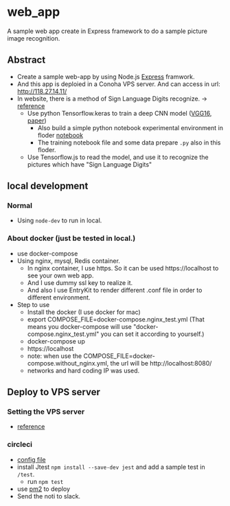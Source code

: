 # web_app
A sample web app create in Express framework to do a sample picture image recognition.

## Abstract
- Create a sample web-app by using Node.js [Express](https://expressjs.com/) framwork. 
- And this app is deploied in a Conoha VPS server. And can access in url: http://118.27.14.11/
- In website, there is a method of Sign Language Digits recognize. -> [reference](https://qiita.com/PonDad/items/14d1d1c0e6e80a43e0b7)
  - Use python Tensorflow.keras to train a deep CNN model ([VGG16](https://www.pyimagesearch.com/2017/03/20/imagenet-vggnet-resnet-inception-xception-keras/), [paper](https://arxiv.org/abs/1409.1556))
    - Also build a simple python notebook experimental environment in floder [notebook](https://github.com/MyDuan/web_app/tree/master/notebook)
    - The training notebook file and some data prepare `.py` also in this floder.
  - Use Tensorflow.js to read the model, and use it to recognize the pictures which have "Sign Language Digits"

## local development
### Normal
  - Using `node-dev` to run in local. 
### About docker (just be tested in local.)
  - use docker-compose
  - Using nginx, mysql, Redis container.
      - In nginx container, I use https. So it can be used https://localhost to see your own web app.
      - And I use dummy ssl key to realize it.
      - And also I use EntryKit to render different .conf file in order to different environment.
  - Step to use
     - Install the docker (I use docker for mac)
     - export COMPOSE_FILE=docker-compose.nginx_test.yml (That means you docker-compose will use "docker-compose.nginx_test.yml"
you can set it according to yourself.)
     - docker-compose up
     - https://localhost
     - note: when use the COMPOSE_FILE=docker-compose.without_nginx.yml, the url will be http://localhost:8080/
     - networks and hard coding IP was used.

## Deploy to VPS server
### Setting the VPS server
  - [reference](https://qiita.com/ongaeshi/items/bb17ebfbd4d22057c8fd)
### circleci

  - [config file](https://github.com/MyDuan/web_app/blob/master/.circleci/config.yml)
  - install Jtest `npm install --save-dev jest` and add a sample test in `/test`.
      - run `npm test`
  - use [pm2](https://qiita.com/sakkuntyo/items/4ddabbb356254d863aae) to deploy
  - Send the noti to slack.
